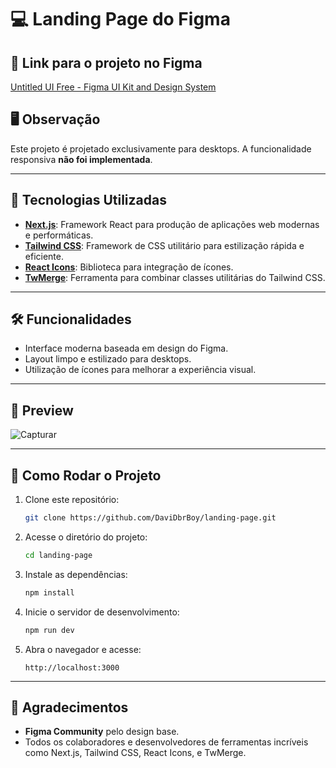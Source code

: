 # 💻 Landing Page do Figma

## 📎 Link para o projeto no Figma
[Untitled UI Free - Figma UI Kit and Design System](https://www.figma.com/community/file/1020079203222518115/untitled-ui-free-figma-ui-kit-and-design-system-v2-0?searchSessionId=lyp1xuha-jqtfbgs8aog)

## 🖥️ Observação
Este projeto é projetado exclusivamente para desktops. A funcionalidade responsiva **não foi implementada**.

---

## 🚀 Tecnologias Utilizadas
- **[Next.js](https://nextjs.org/)**: Framework React para produção de aplicações web modernas e performáticas.
- **[Tailwind CSS](https://tailwindcss.com/)**: Framework de CSS utilitário para estilização rápida e eficiente.
- **[React Icons](https://react-icons.github.io/react-icons/)**: Biblioteca para integração de ícones.
- **[TwMerge](https://github.com/dcastil/twmerge)**: Ferramenta para combinar classes utilitárias do Tailwind CSS.

---

## 🛠️ Funcionalidades
- Interface moderna baseada em design do Figma.
- Layout limpo e estilizado para desktops.
- Utilização de ícones para melhorar a experiência visual.

---

## 📸 Preview
![Capturar](https://github.com/user-attachments/assets/c9bb5282-73d8-4d88-8cac-a43a982ad852)

---

## 📜 Como Rodar o Projeto
1. Clone este repositório:
   ```bash
   git clone https://github.com/DaviDbrBoy/landing-page.git
   ```
2. Acesse o diretório do projeto:
   ```bash
   cd landing-page
   ```
3. Instale as dependências:
   ```bash
   npm install
   ```
4. Inicie o servidor de desenvolvimento:
   ```bash
   npm run dev
   ```
5. Abra o navegador e acesse:
   ```
   http://localhost:3000
   ```
   
---

## 🙌 Agradecimentos
- **Figma Community** pelo design base.
- Todos os colaboradores e desenvolvedores de ferramentas incríveis como Next.js, Tailwind CSS, React Icons, e TwMerge.
